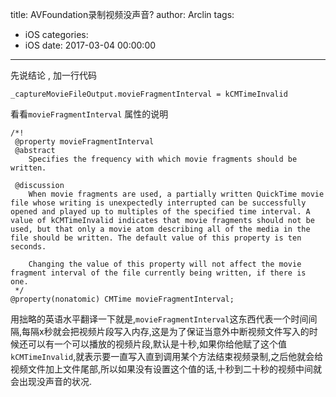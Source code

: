 title: AVFoundation录制视频没声音?
author: Arclin
tags:
  - iOS
categories:
  - iOS
date: 2017-03-04 00:00:00
---
先说结论 , 加一行代码 

```
_captureMovieFileOutput.movieFragmentInterval = kCMTimeInvalid
```

<!-- more -->

看看`movieFragmentInterval` 属性的说明

```
/*!
 @property movieFragmentInterval
 @abstract
    Specifies the frequency with which movie fragments should be written.

 @discussion
    When movie fragments are used, a partially written QuickTime movie file whose writing is unexpectedly interrupted can be successfully opened and played up to multiples of the specified time interval. A value of kCMTimeInvalid indicates that movie fragments should not be used, but that only a movie atom describing all of the media in the file should be written. The default value of this property is ten seconds.

    Changing the value of this property will not affect the movie fragment interval of the file currently being written, if there is one.
 */
@property(nonatomic) CMTime movieFragmentInterval;
```

用拙略的英语水平翻译一下就是,`movieFragmentInterval`这东西代表一个时间间隔,每隔x秒就会把视频片段写入内存,这是为了保证当意外中断视频文件写入的时候还可以有一个可以播放的视频片段,默认是十秒,如果你给他赋了这个值`kCMTimeInvalid`,就表示要一直写入直到调用某个方法结束视频录制,之后他就会给视频文件加上文件尾部,所以如果没有设置这个值的话,十秒到二十秒的视频中间就会出现没声音的状况.
